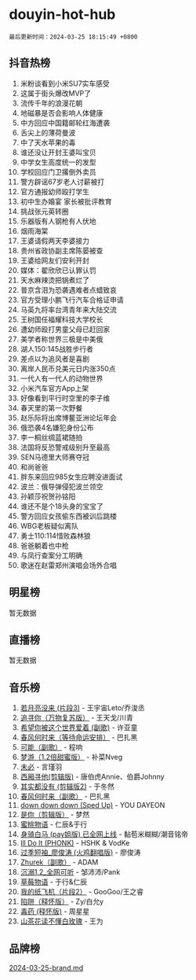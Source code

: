 # douyin-hot-hub

`最后更新时间：2024-03-25 18:15:49 +0800`

## 抖音热榜

1. 米粉谈看到小米SU7实车感受
1. 这属于街头爆改MVP了
1. 流传千年的浪漫花朝
1. 地磁暴是否会影响人体健康
1. 中方回应中国籍邮轮红海遭袭
1. 舌尖上的薄荷曼波
1. 中了天水苹果的毒
1. 谁还没让开封王婆叫宝贝
1. 中学女生高度统一的发型
1. 学校回应门卫撂倒外卖员
1. 警方辟谣67岁老人讨薪被打
1. 官方通报幼师殴打学生
1. 初中生办婚宴 家长被批评教育
1. 挑战张元英转圈
1. 乐器版有人钢枪有人伏地
1. 烟雨海棠
1. 王婆请假两天李婆接力
1. 贵州省政协副主席陈晏被查
1. 王婆给网友们安利开封
1. 媒体：翟欣欣已认罪认罚
1. 天水麻辣烫把锅煮烂了
1. 普京含泪为恐袭遇难者点蜡致哀
1. 官方受理小鹏飞行汽车合格证申请
1. 马英九将率台湾青年来大陆交流
1. 王树国任福耀科技大学校长
1. 遭幼师殴打男童父母已赶回家
1. 美学者称世界三极是中美俄
1. 湖人150:145战胜步行者
1. 差点以为追风者是喜剧
1. 离岸人民币兑美元日内涨350点
1. 一代人有一代人的动物世界
1. 小米汽车官方App上架
1. 好像看到平行时空里的李子维
1. 春天里的第一次野餐
1. 赵乐际将出席博鳌亚洲论坛年会
1. 俄恐袭4名嫌犯身份公布
1. 李一桐丝绸蓝裙随拍
1. 法国将反恐警戒级别升至最高
1. SEN马德里大师赛夺冠
1. 和尚爸爸
1. 胖东来回应985女生应聘没进面试
1. 波兰：俄导弹侵犯波兰领空
1. 孙颖莎祝贺孙铭阳
1. 谁还不是个18头身的宝宝了
1. 警方回应女孩偷东西被训后跳楼
1. WBG老板疑似离队
1. 勇士110:114惜败森林狼
1. 爸爸躺着也中枪
1. 与凤行查案分工明确
1. 歌迷在赵雷郑州演唱会场外合唱

## 明星榜

暂无数据

## 直播榜

暂无数据

## 音乐榜

1. [若月亮没来 (片段3)](https://sf6-cdn-tos.douyinstatic.com/obj/tos-cn-ve-2774/okfyEUsGW1B1ovJi5JiN9IjvAT2lMwA054GoEB) - 王宇宙Leto/乔浚丞
1. [追寻你（万物复苏版）](https://sf3-cdn-tos.douyinstatic.com/obj/tos-cn-ve-2774/oYeAZJsbjIDit9APmBg8u6uDUQnHmoCf3gbo74) - 王天戈/川青
1. [希望你被这个世界爱着 (副歌)](https://sf5-hl-cdn-tos.douyinstatic.com/obj/tos-cn-ve-2774/oUHCmWQfZlE3QQBKBeD8rCFLpJzPgCpImhsxMt) - 许亚童
1. [春风何时来（等待命运安排）](https://sf6-cdn-tos.douyinstatic.com/obj/tos-cn-ve-2774/oICBNbD3gelMfB4WgiD1KI2jQtXZE2FgHLwtsl) - 巴扎黑
1. [可能（副歌）](https://sf6-cdn-tos.douyinstatic.com/obj/tos-cn-ve-2774/cde1731888894259b333569393c2fb51) - 程响
1. [梦游（1.2倍甜蜜版）](https://sf5-hl-cdn-tos.douyinstatic.com/obj/tos-cn-ve-2774/o4gyAUm8hwufoEABmwVIiQtHsFuGzAEEWtNMzo) - 补菜Nveg
1. [未必](https://sf5-hl-cdn-tos.douyinstatic.com/obj/tos-cn-ve-2774/ogntQMFnKQDZUgTCYuJgfLEtleYZZFxBQqhhFB) - 言瑾羽
1. [西厢寻他(剪辑版)](https://sf3-cdn-tos.douyinstatic.com/obj/tos-cn-ve-2774/oUsAVfAQKlRNxEv5qxvIB8o5qmIWUcXbzJKJhw) - 唐伯虎Annie、伯爵Johnny
1. [其实都没有 (剪辑版2)](https://sf5-hl-cdn-tos.douyinstatic.com/obj/tos-cn-ve-2774/oEBNQenHZtBhxYjGgUDQk0BCHTigQafgFlbQ7k) - 于冬然
1. [春风何时来（副歌）](https://sf3-cdn-tos.douyinstatic.com/obj/tos-cn-ve-2774/ow7tbAiAWI2giBUrmu0hMMh3UYP3ZXdbDYiXd) - 巴扎黑
1. [down down down (Sped Up)](https://sf3-cdn-tos.douyinstatic.com/obj/tos-cn-ve-2774/ow80iABiXIO9DsFwK6WeZKMaJRi3BPJAotDy8m) - YOU DAYEON
1. [是你（剪辑版）](https://sf3-cdn-tos.douyinstatic.com/obj/tos-cn-ve-2774/46019dae783c4c969944217fe1cfafc4) - 梦然
1. [蜜桃物语](https://sf3-cdn-tos.douyinstatic.com/obj/tos-cn-ve-2774/oIhOSCZtIACtYU4XQkngiW9kCBfVD1Fz9IYeqL) - 仁辰&于行
1. [身骑白马 (pay姐版) 已全网上线](https://sf5-hl-cdn-tos.douyinstatic.com/obj/tos-cn-ve-2774/oQLO5ZgLsFkaDhdIIveF2zUCgfweY0gWaH4AQG) - 黏苞米糊糊/潮音铭帝
1. [lll Do lt (PHONK)](https://sf5-hl-cdn-tos.douyinstatic.com/obj/tos-cn-ve-2774/osfNbddrZl4hIgEDk6kFftBDBJ1X8MZxH1QCOB) - HSHK & VodKe
1. [过季短袖_廖俊涛 (火鸡翻唱版)](https://sf3-cdn-tos.douyinstatic.com/obj/tos-cn-ve-2774/ogQVJl0tRBKxQgZji7YClFEBrVDeHpPTWfCZbQ) - 廖俊涛
1. [Zhurek（副歌）](https://sf5-hl-cdn-tos.douyinstatic.com/obj/tos-cn-ve-2774/ooQm8FBZQDlf0btEYgVpCcSCQfrdJGBEKZYBGS) - ADAM
1. [沉溺1.2_全网可听](https://sf6-cdn-tos.douyinstatic.com/obj/tos-cn-ve-2774/ok2QoiBqsWAX9McZmWiI9gAB0EzwD4Xj6yfmtH) - 邹沛沛/Pank
1. [草莓物语](https://sf5-hl-cdn-tos.douyinstatic.com/obj/tos-cn-ve-2774/okynhJ7jEAIIZBfsLgYMEI8QC3WbQNN66RKzhT) - 于行&仁辰
1. [我的纸飞机（片段2）](https://sf5-hl-cdn-tos.douyinstatic.com/obj/tos-cn-ve-2774/oM2ZrKcg2CD5AeRB2gkeXOFB1IxAGJdZPazYHf) - GooGoo/王之睿
1. [陷阱（释怀版）](https://sf5-hl-cdn-tos.douyinstatic.com/obj/tos-cn-ve-2774/oE8C21LeZrzKLDFfQYgMzx4GAIHageG5IzayY7) - Zy/白允y
1. [毒药 (释怀版)](https://sf6-cdn-tos.douyinstatic.com/obj/tos-cn-ve-2774/oYILMEAzspdZBIzy4frJNB8ZHPHWAhiwowd4Ad) - 周星星
1. [山茶花读不懂白玫瑰](https://sf3-cdn-tos.douyinstatic.com/obj/tos-cn-ve-2774/osfn8B7DktrRHEPJgPCfDbw7QDQEkwC16BxZg9) - 王为

## 品牌榜

[2024-03-25-brand.md](2024-03-25-brand.md)
